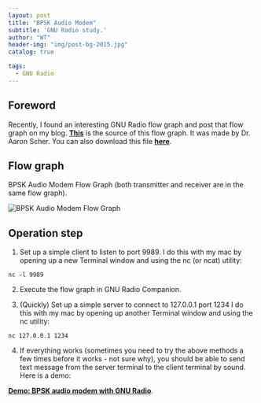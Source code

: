 ```yaml
---
layout: post
title: "BPSK Audio Modem"
subtitle: 'GNU Radio study.'
author: "WT"
header-img: "img/post-bg-2015.jpg"
catalog: true

tags:
  - GNU Radio
---
```


## Foreword

Recently, I found an interesting GNU Radio flow graph and post that flow graph on my blog.  [**This**](http://aaronscher.com/GNU_Radio_Companion_Collection/Audio_modem.html) is the source of this flow graph. It was made by Dr. Aaron Scher. You can also download this file [**here**](http://aaronscher.com/GNU_Radio_Companion_Collection/GNU_Radio_Companion_Collection_docs/audio_modem1.grc).

## Flow graph

BPSK Audio Modem Flow Graph (both transmitter and receiver are in the same flow graph).

![BPSK Audio Modem Flow Graph](http://aaronscher.com/GNU_Radio_Companion_Collection/GNU_Radio_Companion_Collection_docs/audio_modem_schematic.png)

## Operation step

1. Set up a simple client to listen to port 9989. I do this with my mac by opening up a new Terminal window and using the nc (or ncat) utility:

```
nc -l 9989
```

2. Execute the flow graph in GNU Radio Companion.

3. (Quickly) Set up a simple server to connect to 127.0.0.1 port 1234 I do this with my mac by opening up another Terminal window and using the nc utility:

```
nc 127.0.0.1 1234
```

4. If everything works (sometimes you need to try the above methods a few times before it works - not sure why), you should be able to send text message from the server terminal to the client terminal by sound. Here is a demo:

[**Demo: BPSK audio modem with GNU Radio**](https://www.youtube.com/watch?v=LYNg9oNtE60).
